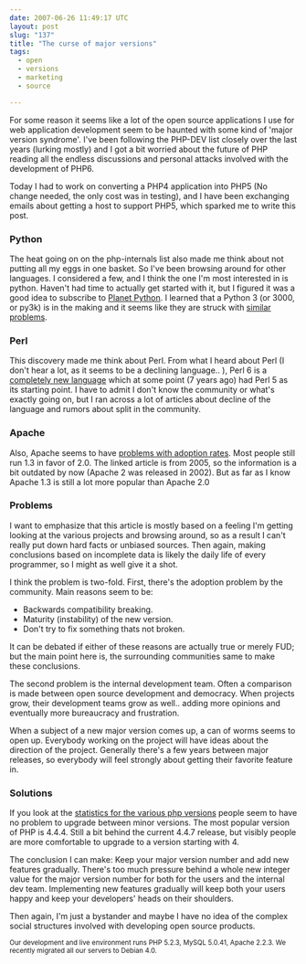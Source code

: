 ```yaml
---
date: 2007-06-26 11:49:17 UTC
layout: post
slug: "137"
title: "The curse of major versions"
tags:
  - open
  - versions
  - marketing
  - source

---
```

<p>For some reason it seems like a lot of the open source applications I use for web application development seem to be haunted with some kind of 'major version syndrome'. I've been following the PHP-DEV list closely over the last years (lurking mostly) and I got a bit worried about the future of PHP reading all the endless discussions and personal attacks involved with the development of PHP6.</p>

<p>Today I had to work on converting a PHP4 application into PHP5 (No change needed, the only cost was in testing), and I have been exchanging emails about getting a host to support PHP5, which sparked me to write this post.</p>

<h3>Python</h3>

<p>The heat going on on the php-internals list also made me think about not putting all my eggs in one basket. So I've been browsing around for other languages. I considered a few, and I think the one I'm most interested in is python. Haven't had time to actually get started with it, but I figured it was a good idea to subscribe to <a href="http://planet.python.org/">Planet Python</a>. I learned that a Python 3 (or 3000, or py3k) is in the making and it seems like they are struck with <a href="http://oakwinter.com/code/on-python-3000-whinging/">similar problems</a>.</p>

<h3>Perl</h3>

<p>This discovery made me think about Perl. From what I heard about Perl (I don't hear a lot, as it seems to be a declining language.. ), Perl 6 is a <a href="http://www.perlmonks.org/?node_id=614634">completely new language</a> which at some point (7 years ago) had Perl 5 as its starting point. I have to admit I don't know the community or what's exactly going on, but I ran across a lot of articles about decline of the language and rumors about split in the community.</p>

<h3>Apache</h3>

<p>Also, Apache seems to have <a href="http://www.jimjag.com/imo/index.php?/archives/16-Is-Apache-1.3-Apache-2.0s-worse-enemy.html">problems with adoption rates</a>. Most people still run 1.3 in favor of 2.0. The linked article is from 2005, so the information is a bit outdated by now (Apache 2 was released in 2002). But as far as I know Apache 1.3 is still a lot more popular than Apache 2.0</p>

<h3>Problems</h3>

<p>I want to emphasize that this article is mostly based on a feeling I'm getting looking at the various projects and browsing around, so as a result I can't really put down hard facts or unbiased sources. Then again, making conclusions based on incomplete data is likely the daily life of every programmer, so I might as well give it a shot.</p> 

<p>I think the problem is two-fold. First, there's the adoption problem by the community. Main reasons seem to be:</p>

<ul>
  <li>Backwards compatibility breaking.</li>
  <li>Maturity (instability) of the new version.</li>
  <li>Don't try to fix something thats not broken.</li>
</ul>

<p>It can be debated if either of these reasons are actually true or merely FUD; but the main point here is, the surrounding communities same to make these conclusions.</p>

<p>The second problem is the internal development team. Often a comparison is made between open source development and democracy. When projects grow, their development teams grow as well.. adding more opinions and eventually more bureaucracy and frustration.</p>

<p>When a subject of a new major version comes up, a can of worms seems to open up. Everybody working on the project will have ideas about the direction of the project. Generally there's a few years between major releases, so everybody will feel strongly about getting their favorite feature in.</p>

<h3>Solutions</h3>

<p>If you look at the <a href="http://www.nexen.net/images/stories/phpversion/200705/versions.en.png">statistics for the various php versions</a> people seem to have no problem to upgrade between minor versions. The most popular version of PHP is 4.4.4. Still a bit behind the current 4.4.7 release, but visibly people are more comfortable to upgrade to a version starting with 4.</p>

<p>The conclusion I can make: Keep your major version number and add new features gradually. There's too much pressure behind a whole new integer value for the major version number for both for the users and the internal dev team. Implementing new features gradually will keep both your users happy and keep your developers' heads on their shoulders.</p>

<p>Then again, I'm just a bystander and maybe I have no idea of the complex social structures involved with developing open source products.</p>

<p><small>Our development and live environment runs PHP 5.2.3, MySQL 5.0.41, Apache 2.2.3. We recently migrated all our servers to Debian 4.0.</small></p>

